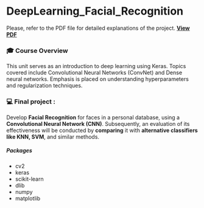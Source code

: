 # DeepLearning_Facial_Recognition


Please, refer to the PDF file for detailed explanations of the project.
**[View PDF](BOUGHEMZA_Hafsa_CASSISI_Ryan_Rapport_Reconnaissance_faciale.pdf)**

### :mortar_board: Course Overview

This unit serves as an introduction to deep learning using Keras. Topics covered include Convolutional Neural Networks (ConvNet) and Dense neural networks. Emphasis is placed on understanding hyperparameters and regularization techniques. 

### :computer: Final project :
Develop **Facial Recognition** for faces in a personal database, using a **Convolutional Neural Network (CNN)**. 
Subsequently, an evaluation of its effectiveness will be conducted by **comparing** it with **alternative classifiers like KNN, SVM**, and similar methods.

##### Packages
- cv2
- keras
- scikit-learn
- dlib
- numpy
- matplotlib

